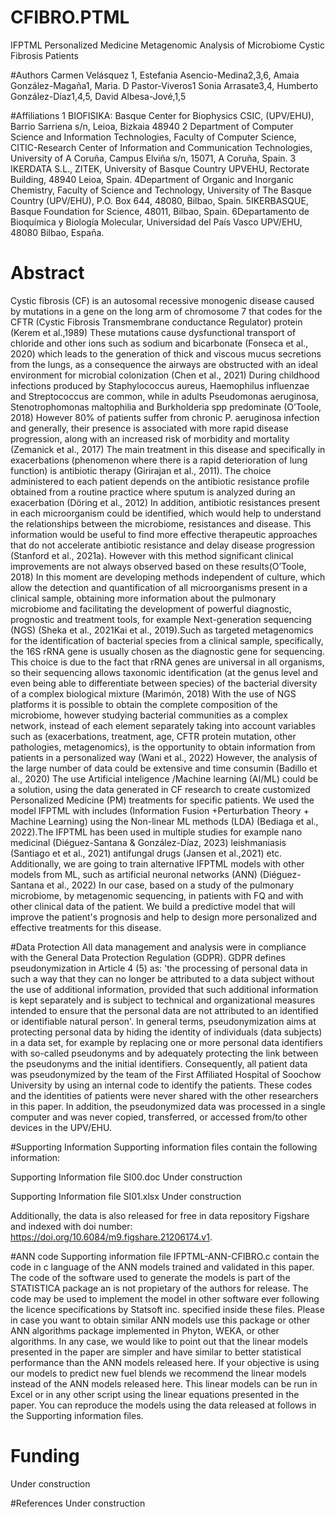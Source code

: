 # CFIBRO.PTML
IFPTML Personalized Medicine Metagenomic Analysis of Microbiome Cystic Fibrosis Patients

#Authors
Carmen Velásquez 1, Estefania Asencio-Medina2,3,6, 
Amaia González-Magaña1, Maria. D Pastor-Viveros1 
Sonia Arrasate3,4, Humberto González-Díaz1,4,5, David Albesa-Jové,1,5

#Affiliations
1 BIOFISIKA: Basque Center for Biophysics CSIC, (UPV/EHU), Barrio Sarriena s/n, Leioa, Bizkaia 48940
2 Department of Computer Science and Information Technologies, Faculty of Computer Science, CITIC-Research Center of Information and Communication Technologies, University of A Coruña, Campus Elviña s/n, 15071, A Coruña, Spain.
3 IKERDATA S.L., ZITEK, University of Basque Country UPVEHU, Rectorate Building, 48940 Leioa, Spain.
4Department of Organic and Inorganic Chemistry, Faculty of Science and Technology, University of The Basque Country (UPV/EHU), P.O. Box 644, 48080, Bilbao, Spain.
5IKERBASQUE, Basque Foundation for Science, 48011, Bilbao, Spain.
6Departamento de Bioquímica y Biología Molecular, Universidad del País Vasco UPV/EHU, 48080 Bilbao, España.

# Abstract
Cystic fibrosis (CF) is an autosomal recessive monogenic disease caused by mutations in a gene on the long arm of chromosome 7 that codes for the CFTR (Cystic Fibrosis Transmembrane conductance Regulator) protein (Kerem et al.,1989) These mutations cause dysfunctional transport of chloride and other ions such as sodium and bicarbonate (Fonseca et al., 2020) which leads to the generation of thick and viscous mucus secretions from the lungs, as a consequence the airways are obstructed with an ideal environment for microbial colonization (Chen et al., 2021) During childhood infections produced by Staphylococcus aureus, Haemophilus influenzae and Streptococcus are common, while in adults Pseudomonas aeruginosa, Stenotrophomonas maltophilia and Burkholderia spp predominate (O’Toole, 2018) However 80% of patients suffer from chronic P. aeruginosa infection and generally, their presence is associated with more rapid disease progression, along with an increased risk of morbidity and mortality (Zemanick et al., 2017)  The main treatment in this disease and specifically in exacerbations (phenomenon where there is a rapid deterioration of lung function) is antibiotic therapy  (Girirajan et al., 2011). The choice administered to each patient depends on the antibiotic resistance profile obtained from a routine practice where sputum is analyzed during an exacerbation (Döring et al., 2012) In addition, antibiotic resistances present in each microorganism could be identified, which would help to understand the relationships between the microbiome, resistances and disease. This information would be useful to find more effective therapeutic approaches that do not accelerate antibiotic resistance and delay disease progression (Stanford et al., 2021a). However with this method significant clinical improvements are not always observed based on these results(O’Toole, 2018) In this moment are developing methods independent of culture, which allow the detection and quantification of all microorganisms present in a clinical sample, obtaining more information about the pulmonary microbiome and facilitating the development of powerful diagnostic, prognostic and treatment tools, for example Next-generation sequencing (NGS) (Sheka et al., 2021Kai et al., 2019).Such as targeted metagenomics for the identification of bacterial species from a clinical sample, specifically, the 16S rRNA gene is usually chosen as the diagnostic gene for sequencing. This choice is due to the fact that rRNA genes are universal in all organisms, so their sequencing allows taxonomic identification (at the genus level and even being able to differentiate between species) of the bacterial diversity of a complex biological mixture (Marimón, 2018) With the use of NGS platforms it is possible to obtain the complete composition of the microbiome, however studying bacterial communities as a complex network, instead of each element separately taking into account variables such as (exacerbations, treatment, age, CFTR protein mutation, other pathologies, metagenomics), is the opportunity to obtain information from patients in a personalized way (Wani et al., 2022)  However, the analysis of the large number of data could be extensive and time consumin (Badillo et al., 2020) The use Artificial inteligence /Machine learning (AI/ML) could be a solution, using the data generated in CF research to create customized Personalized Medicine (PM) treatments for specific patients. We used the model IFPTML with includes (Information Fusion +Perturbation Theory + Machine Learning) using the Non-linear ML methods (LDA) (Bediaga et al., 2022).The IFPTML has been used in multiple studies for example nano medicinal (Diéguez-Santana & González-Díaz, 2023) leishmaniasis (Santiago et et al., 2021) antifungal drugs (Jansen et al.,2021) etc. Additionally, we are going to train alternative IFPTML models with other models from ML, such as artificial neuronal networks (ANN) (Diéguez-Santana et al., 2022) In our case, based on a study of the pulmonary microbiome, by metagenomic sequencing, in patients with FQ and with other clinical data of the patient. We build a predictive model that will improve the patient's prognosis and help to design more personalized and effective treatments for this disease. 


#Data Protection
All data management and analysis were in compliance with the General Data Protection Regulation (GDPR). GDPR defines pseudonymization in Article 4 (5) as: 'the processing of personal data in such a way that they can no longer be attributed to a data subject without the use of additional information, provided that such additional information is kept separately and is subject to technical and organizational measures intended to ensure that the personal data are not attributed to an identified or identifiable natural person'. In general terms, pseudonymization aims at protecting personal data by hiding the identity of individuals (data subjects) in a data set, for example by replacing one or more personal data identifiers with so-called pseudonyms and by adequately protecting the link between the pseudonyms and the initial identifiers. Consequently, all patient data was pseudonymized by the team of the First Affiliated Hospital of Soochow University by using an internal code to identify the patients. These codes and the identities of patients were never shared with the other researchers in this paper. In addition, the pseudonymized data was processed in a single computer and was never copied, transferred, or accessed from/to other devices in the UPV/EHU.

#Supporting Information
Supporting information files contain the following information:

Supporting Information file SI00.doc
Under construction

Supporting Information file SI01.xlsx
Under construction

Additionally, the data is also released for free in data repository Figshare and indexed with doi number: https://doi.org/10.6084/m9.figshare.21206174.v1.

#ANN code
Supporting information file IFPTML-ANN-CFIBRO.c contain the code in c language of the ANN models trained and validated in this paper. The code of the software used to generate the models is part of the STATISTICA package an is not propietary of the authors for release. The code may be used to implement the model in other software ever following the licence specifications by Statsoft inc. specified inside these files. Please in case you want to obtain similar ANN models use this package or other ANN algorithms package implemented in Phyton, WEKA, or other algorithms. In any case, we would like to point out that the linear models presented in the paper are simpler and have similar to better statistical performance than the ANN models released here. If your objective is using our models to predict new fuel blends we recommend the linear models instead of the ANN models released here. This linear models can be run in Excel or in any other script using the linear equations presented in the paper. You can reproduce the models using the data released at follows in the Supporting information files.

# Funding
Under construction

#References
Under construction


